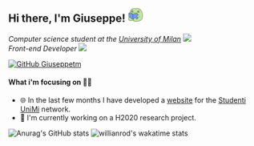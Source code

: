 <h2> Hi there, I'm Giuseppe! <img src="frog.png" width="30"></h2>
<p><em>
Computer science student at the <a href="https://www.unimi.it/">University of Milan</a> <img src="https://media.tenor.com/images/53c12fa1c7796563263bb5e4a34b1dfc/tenor.gif" width="20">
</br>
Front-end Developer <img src="https://media.tenor.com/images/c44774dee940a874932a55b8206e929c/tenor.gif" width="20">
</em></p>

[![GitHub Giuseppetm](https://img.shields.io/github/followers/giuseppetm?label=follow&style=social)](https://github.com/Giuseppetm)
#### What i'm focusing on 👨‍💻
- 🌐 In the last few months I have developed a [website](https://studentiunimi.it/) for the [Studenti UniMi](https://github.com/StudentiUnimi) network.
- 🐢 I'm currently working on a H2020 research project.

![Anurag's GitHub stats](https://github-readme-stats.vercel.app/api?username=giuseppetm&show_icons=true&theme=calm)
![willianrod's wakatime stats](https://github-readme-stats.vercel.app/api/wakatime?username=Giuseppetm&theme=calm&layout=compact)
<!--![Top Langs](https://github-readme-stats.vercel.app/api/top-langs/?username=giuseppetm&layout=compact&langs_count=10)-->